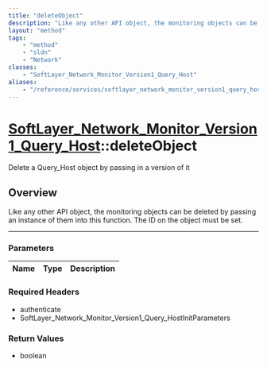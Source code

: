 ```yaml
---
title: "deleteObject"
description: "Like any other API object, the monitoring objects can be deleted by passing an instance of them into this function.  The... "
layout: "method"
tags:
    - "method"
    - "sldn"
    - "Network"
classes:
    - "SoftLayer_Network_Monitor_Version1_Query_Host"
aliases:
    - "/reference/services/softlayer_network_monitor_version1_query_host/deleteObject"
---
```

# [SoftLayer_Network_Monitor_Version1_Query_Host](/reference/services/SoftLayer_Network_Monitor_Version1_Query_Host)::deleteObject

Delete a Query_Host object by passing in a version of it


## Overview 
Like any other API object, the monitoring objects can be deleted by passing an instance of them into this function.  The ID on the object must be set. 

-----

### Parameters 
|Name | Type | Description |
| --- | --- | --- |


### Required Headers
* authenticate
* SoftLayer_Network_Monitor_Version1_Query_HostInitParameters


### Return Values
* boolean




